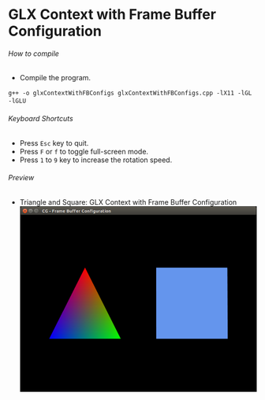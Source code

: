 GLX Context with Frame Buffer Configuration
===========================================

###### How to compile

- Compile the program.

```
g++ -o glxContextWithFBConfigs glxContextWithFBConfigs.cpp -lX11 -lGL -lGLU

```

###### Keyboard Shortcuts
- Press ```Esc``` key to quit.
- Press ```F``` or ```f``` to toggle full-screen mode.
- Press ```1``` to ```9``` key to increase the rotation speed.

###### Preview
- Triangle and Square: GLX Context with Frame Buffer Configuration
![triangleAndSquare][triangleAndSquare-image]

[//]: # "Image declaration"

[triangleAndSquare-image]: ./preview/triangleAndSquare.png "Triangle and Square"

